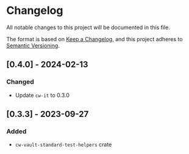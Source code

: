 # Changelog

All notable changes to this project will be documented in this file.

The format is based on [Keep a Changelog](https://keepachangelog.com/en/1.0.0/),
and this project adheres to [Semantic Versioning](https://semver.org/spec/v2.0.0.html).

## [0.4.0] - 2024-02-13

### Changed

- Update `cw-it` to 0.3.0

## [0.3.3] - 2023-09-27

### Added

- `cw-vault-standard-test-helpers` crate
